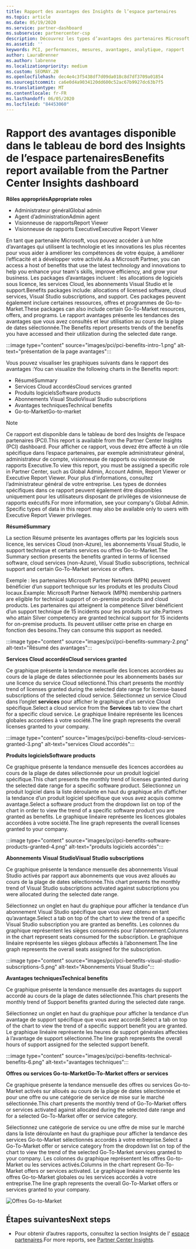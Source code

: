 ```yaml
---
title: Rapport des avantages des Insights de l’espace partenaires
ms.topic: article
ms.date: 05/19/2020
ms.service: partner-dashboard
ms.subservice: partnercenter-csp
description: Découvrez les types d’avantages des partenaires Microsoft qui vous ont été accordés pour vous aider à développer votre activité, améliorer l’efficacité et améliorer les compétences de votre équipe.
ms.assetid: ''
keywords: PCI, performances, mesures, avantages, analytique, rapport
author: LauraBrenner
ms.author: labrenne
ms.localizationpriority: medium
ms.custom: SEOMAY.20
ms.openlocfilehash: dec4e4c3f5438df7d09da018c8d7df3709a01854
ms.sourcegitcommit: ca6e0d4a9034120dd600c52ac67b9927dc63b7f5
ms.translationtype: MT
ms.contentlocale: fr-FR
ms.lasthandoff: 06/05/2020
ms.locfileid: "84453060"
---
```

# <a name="benefits-report-available-from-the-partner-center-insights-dashboard"></a><span data-ttu-id="8050b-104">Rapport des avantages disponible dans le tableau de bord des Insights de l’espace partenaires</span><span class="sxs-lookup"><span data-stu-id="8050b-104">Benefits report available from the Partner Center Insights dashboard</span></span>

<span data-ttu-id="8050b-105">**Rôles appropriés**</span><span class="sxs-lookup"><span data-stu-id="8050b-105">**Appropriate roles**</span></span>

- <span data-ttu-id="8050b-106">Administrateur général</span><span class="sxs-lookup"><span data-stu-id="8050b-106">Global admin</span></span>
- <span data-ttu-id="8050b-107">Agent d’administration</span><span class="sxs-lookup"><span data-stu-id="8050b-107">Admin agent</span></span>
- <span data-ttu-id="8050b-108">Visionneuse de rapports</span><span class="sxs-lookup"><span data-stu-id="8050b-108">Report Viewer</span></span>
- <span data-ttu-id="8050b-109">Visionneuse de rapports Executive</span><span class="sxs-lookup"><span data-stu-id="8050b-109">Executive Report Viewer</span></span>

<span data-ttu-id="8050b-110">En tant que partenaire Microsoft, vous pouvez accéder à un hôte d’avantages qui utilisent la technologie et les innovations les plus récentes pour vous aider à améliorer les compétences de votre équipe, à améliorer l’efficacité et à développer votre activité.</span><span class="sxs-lookup"><span data-stu-id="8050b-110">As a Microsoft Partner, you can access a host of benefits that use the latest technology and innovations to help you enhance your team's skills, improve efficiency, and grow your business.</span></span> <span data-ttu-id="8050b-111">Les packages d’avantages incluent : les allocations de logiciels sous licence, les services Cloud, les abonnements Visual Studio et le support.</span><span class="sxs-lookup"><span data-stu-id="8050b-111">Benefits packages include: allocations of licensed software, cloud services, Visual Studio subscriptions, and support.</span></span> <span data-ttu-id="8050b-112">Ces packages peuvent également inclure certaines ressources, offres et programmes de Go-to-Market.</span><span class="sxs-lookup"><span data-stu-id="8050b-112">These packages can also include certain Go-To-Market resources, offers, and programs.</span></span> <span data-ttu-id="8050b-113">Le rapport avantages présente les tendances des avantages que vous avez consultés et leur utilisation au cours de la plage de dates sélectionnée.</span><span class="sxs-lookup"><span data-stu-id="8050b-113">The Benefits report presents trends of the benefits you have accessed and their utilization during the selected date range.</span></span>

:::image type="content" source="images/pci/pci-benefits-intro-1.png" alt-text="présentation de la page avantages":::

<span data-ttu-id="8050b-115">Vous pouvez visualiser les graphiques suivants dans le rapport des avantages :</span><span class="sxs-lookup"><span data-stu-id="8050b-115">You can visualize the following charts in the Benefits report:</span></span>

- <span data-ttu-id="8050b-116">Résumé</span><span class="sxs-lookup"><span data-stu-id="8050b-116">Summary</span></span>
- <span data-ttu-id="8050b-117">Services Cloud accordés</span><span class="sxs-lookup"><span data-stu-id="8050b-117">Cloud services granted</span></span>
- <span data-ttu-id="8050b-118">Produits logiciels</span><span class="sxs-lookup"><span data-stu-id="8050b-118">Software products</span></span>
- <span data-ttu-id="8050b-119">Abonnements Visual Studio</span><span class="sxs-lookup"><span data-stu-id="8050b-119">Visual Studio subscriptions</span></span>
- <span data-ttu-id="8050b-120">Avantages techniques</span><span class="sxs-lookup"><span data-stu-id="8050b-120">Technical benefits</span></span>
- <span data-ttu-id="8050b-121">Go-to-Market</span><span class="sxs-lookup"><span data-stu-id="8050b-121">Go-to-market</span></span>

 > [!NOTE]
 > <span data-ttu-id="8050b-122">Ce rapport est disponible dans le tableau de bord des Insights de l’espace partenaires (PCI).</span><span class="sxs-lookup"><span data-stu-id="8050b-122">This report is available from the Partner Center Insights (PCI) dashboard.</span></span> <span data-ttu-id="8050b-123">Pour afficher ce rapport, vous devez être affecté à un rôle spécifique dans l’espace partenaires, par exemple administrateur général, administrateur de compte, visionneuse de rapports ou visionneuse de rapports Executive.</span><span class="sxs-lookup"><span data-stu-id="8050b-123">To view this report, you must be assigned a specific role in Partner Center, such as Global Admin, Account Admin, Report Viewer or Executive Report Viewer.</span></span> <span data-ttu-id="8050b-124">Pour plus d’informations, consultez l’administrateur général de votre entreprise. Les types de données spécifiques dans ce rapport peuvent également être disponibles uniquement pour les utilisateurs disposant de privilèges de visionneuse de rapports exécutifs.</span><span class="sxs-lookup"><span data-stu-id="8050b-124">For more information, see your company's Global Admin. Specific types of data in this report may also be available only to users with Executive Report Viewer privileges.</span></span>

<span data-ttu-id="8050b-125">**Résumé**</span><span class="sxs-lookup"><span data-stu-id="8050b-125">**Summary**</span></span>

<span data-ttu-id="8050b-126">La section Résumé présente les avantages offerts par les logiciels sous licence, les services Cloud (non-Azure), les abonnements Visual Studio, le support technique et certains services ou offres Go-to-Market.</span><span class="sxs-lookup"><span data-stu-id="8050b-126">The Summary section presents the benefits granted in terms of licensed software, cloud services (non-Azure), Visual Studio subscriptions, technical support and certain Go-To-Market services or offers.</span></span>

<span data-ttu-id="8050b-127">Exemple : les partenaires Microsoft Partner Network (MPN) peuvent bénéficier d’un support technique sur les produits et les produits Cloud locaux.</span><span class="sxs-lookup"><span data-stu-id="8050b-127">Example: Microsoft Partner Network (MPN) membership partners are eligible for technical support of on-premise products and cloud products.</span></span> <span data-ttu-id="8050b-128">Les partenaires qui atteignent la compétence Silver bénéficient d’un support technique de 15 incidents pour les produits sur site.</span><span class="sxs-lookup"><span data-stu-id="8050b-128">Partners who attain Silver competency are granted technical support for 15 incidents for on-premise products.</span></span> <span data-ttu-id="8050b-129">Ils peuvent utiliser cette prise en charge en fonction des besoins.</span><span class="sxs-lookup"><span data-stu-id="8050b-129">They can consume this support as needed.</span></span> 

:::image type="content" source="images/pci/pci-benefits-summary-2.png" alt-text="Résumé des avantages":::

<span data-ttu-id="8050b-131">**Services Cloud accordés**</span><span class="sxs-lookup"><span data-stu-id="8050b-131">**Cloud services granted**</span></span>

<span data-ttu-id="8050b-132">Ce graphique présente la tendance mensuelle des licences accordées au cours de la plage de dates sélectionnée pour les abonnements basés sur une licence du service Cloud sélectionné.</span><span class="sxs-lookup"><span data-stu-id="8050b-132">This chart presents the monthly trend of licenses granted during the selected date range for license-based subscriptions of the selected cloud service.</span></span>
<span data-ttu-id="8050b-133">Sélectionnez un service Cloud dans l’onglet **services** pour afficher le graphique d’un service Cloud spécifique.</span><span class="sxs-lookup"><span data-stu-id="8050b-133">Select a cloud service from the **Services** tab to view the chart for a specific cloud service.</span></span> <span data-ttu-id="8050b-134">Le graphique linéaire représente les licences globales accordées à votre société.</span><span class="sxs-lookup"><span data-stu-id="8050b-134">The line graph represents the overall licenses granted to your company.</span></span>

:::image type="content" source="images/pci/pci-benefits-cloud-services-granted-3.png" alt-text="services Cloud accordés":::

<span data-ttu-id="8050b-136">**Produits logiciels**</span><span class="sxs-lookup"><span data-stu-id="8050b-136">**Software products**</span></span>

<span data-ttu-id="8050b-137">Ce graphique présente la tendance mensuelle des licences accordées au cours de la plage de dates sélectionnée pour un produit logiciel spécifique.</span><span class="sxs-lookup"><span data-stu-id="8050b-137">This chart presents the monthly trend of licenses granted during the selected date range for a specific software product.</span></span> <span data-ttu-id="8050b-138">Sélectionnez un produit logiciel dans la liste déroulante en haut du graphique afin d’afficher la tendance d’un produit logiciel spécifique que vous avez acquis comme avantage.</span><span class="sxs-lookup"><span data-stu-id="8050b-138">Select a software product from the dropdown list on top of the chart in order to view the trend of a specific software product you are granted as benefits.</span></span> <span data-ttu-id="8050b-139">Le graphique linéaire représente les licences globales accordées à votre société.</span><span class="sxs-lookup"><span data-stu-id="8050b-139">The line graph represents the overall licenses granted to your company.</span></span>

:::image type="content" source="images/pci/pci-benefits-software-products-granted-4.png" alt-text="produits logiciels accordés":::

<span data-ttu-id="8050b-141">**Abonnements Visual Studio**</span><span class="sxs-lookup"><span data-stu-id="8050b-141">**Visual Studio subscriptions**</span></span>

<span data-ttu-id="8050b-142">Ce graphique présente la tendance mensuelle des abonnements Visual Studio activés par rapport aux abonnements que vous avez alloués au cours de la plage de dates sélectionnée.</span><span class="sxs-lookup"><span data-stu-id="8050b-142">This chart presents the monthly trend of Visual Studio subscriptions activated against subscriptions you were allocated during the selected date range.</span></span>

<span data-ttu-id="8050b-143">Sélectionnez un onglet en haut du graphique pour afficher la tendance d’un abonnement Visual Studio spécifique que vous avez obtenu en tant qu’avantage.</span><span class="sxs-lookup"><span data-stu-id="8050b-143">Select a tab on top of the chart to view the trend of a specific Visual Studio subscription you are granted as benefits.</span></span> <span data-ttu-id="8050b-144">Les colonnes du graphique représentent les sièges consommés pour l’abonnement.</span><span class="sxs-lookup"><span data-stu-id="8050b-144">Columns in the chart represent seats consumed for the subscription.</span></span> <span data-ttu-id="8050b-145">Le graphique linéaire représente les sièges globaux affectés à l’abonnement.</span><span class="sxs-lookup"><span data-stu-id="8050b-145">The line graph represents the overall seats assigned for the subscription.</span></span>

:::image type="content" source="images/pci/pci-benefits-visual-studio-subscriptions-5.png" alt-text="Abonnements Visual Studio":::

<span data-ttu-id="8050b-147">**Avantages techniques**</span><span class="sxs-lookup"><span data-stu-id="8050b-147">**Technical benefits**</span></span>

<span data-ttu-id="8050b-148">Ce graphique présente la tendance mensuelle des avantages du support accordé au cours de la plage de dates sélectionnée.</span><span class="sxs-lookup"><span data-stu-id="8050b-148">This chart presents the monthly trend of Support benefits granted during the selected date range.</span></span>

<span data-ttu-id="8050b-149">Sélectionnez un onglet en haut du graphique pour afficher la tendance d’un avantage de support spécifique que vous avez accordé.</span><span class="sxs-lookup"><span data-stu-id="8050b-149">Select a tab on top of the chart to view the trend of a specific support benefit you are granted.</span></span> <span data-ttu-id="8050b-150">Le graphique linéaire représente les heures de support générales affectées à l’avantage de support sélectionné.</span><span class="sxs-lookup"><span data-stu-id="8050b-150">The line graph represents the overall hours of support assigned for the selected support benefit.</span></span>

:::image type="content" source="images/pci/pci-benefits-technical-benefits-6.png" alt-text="avantages techniques":::

<span data-ttu-id="8050b-152">**Offres ou services Go-to-Market**</span><span class="sxs-lookup"><span data-stu-id="8050b-152">**Go-To-Market offers or services**</span></span>

<span data-ttu-id="8050b-153">Ce graphique présente la tendance mensuelle des offres ou services Go-to-Market activés sur alloués au cours de la plage de dates sélectionnée et pour une offre ou une catégorie de service de mise sur le marché sélectionnée.</span><span class="sxs-lookup"><span data-stu-id="8050b-153">This chart presents the monthly trend of Go-To-Market offers or services activated against allocated during the selected date range and for a selected Go-To-Market offer or service category.</span></span>

<span data-ttu-id="8050b-154">Sélectionnez une catégorie de service ou une offre de mise sur le marché dans la liste déroulante en haut du graphique pour afficher la tendance des services Go-to-Market sélectionnés accordés à votre entreprise.</span><span class="sxs-lookup"><span data-stu-id="8050b-154">Select a Go-To-Market offer or service category from the dropdown list on top of the chart to view the trend of the selected Go-To-Market services granted to your company.</span></span> <span data-ttu-id="8050b-155">Les colonnes du graphique représentent les offres Go-to-Market ou les services activés.</span><span class="sxs-lookup"><span data-stu-id="8050b-155">Columns in the chart represent Go-To-Market offers or services activated.</span></span> <span data-ttu-id="8050b-156">Le graphique linéaire représente les offres Go-to-Market globales ou les services accordés à votre entreprise.</span><span class="sxs-lookup"><span data-stu-id="8050b-156">The line graph represents the overall Go-To-Market offers or services granted to your company.</span></span>

![Offres Go-to-Market](images/pci/pci-benefits-go-to-market-7.png)

## <a name="next-steps"></a><span data-ttu-id="8050b-158">Étapes suivantes</span><span class="sxs-lookup"><span data-stu-id="8050b-158">Next steps</span></span>

- <span data-ttu-id="8050b-159">Pour obtenir d’autres rapports, consultez la section Insights de l' [espace partenaires](partner-center-insights.md).</span><span class="sxs-lookup"><span data-stu-id="8050b-159">For more reports, see [Partner Center Insights](partner-center-insights.md).</span></span>
